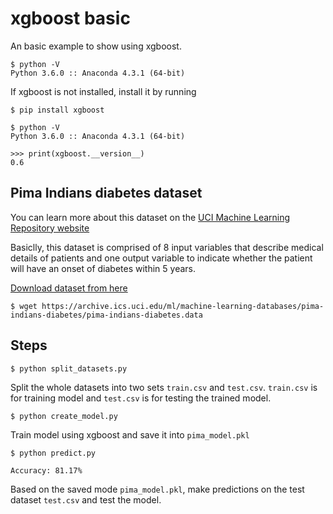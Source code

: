 # xgboost basic
An basic example to show using xgboost.
```
$ python -V
Python 3.6.0 :: Anaconda 4.3.1 (64-bit)
```
If xgboost is not installed, install it by running

```
$ pip install xgboost

$ python -V
Python 3.6.0 :: Anaconda 4.3.1 (64-bit)

>>> print(xgboost.__version__)
0.6
```

## Pima Indians diabetes dataset
You can learn more about this dataset on the [UCI Machine Learning Repository website](https://archive.ics.uci.edu/ml/datasets/Pima+Indians+Diabetes)

Basiclly, this dataset is comprised of 8 input variables that describe medical details of patients and one output variable to indicate whether the patient will have an onset of diabetes within 5 years.

[Download dataset from here](https://archive.ics.uci.edu/ml/machine-learning-databases/pima-indians-diabetes/pima-indians-diabetes.data)

```
$ wget https://archive.ics.uci.edu/ml/machine-learning-databases/pima-indians-diabetes/pima-indians-diabetes.data
```

## Steps
  
```
$ python split_datasets.py
```
Split the whole datasets into two sets `train.csv` and `test.csv`. `train.csv` is for training model and `test.csv` is for testing the trained model. 

```
$ python create_model.py
```
Train model using xgboost and save it into `pima_model.pkl`

```
$ python predict.py

Accuracy: 81.17%
```
Based on the saved mode `pima_model.pkl`, make predictions on the test dataset `test.csv` and test the model.
